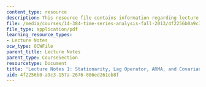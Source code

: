 ```yaml
---
content_type: resource
description: This resource file contains information regarding lecture 1.
file: /media/courses/14-384-time-series-analysis-fall-2013/4f2256b0a9c3157a2676806ed261eb8f_MIT14_384F13_lec1.pdf
file_type: application/pdf
learning_resource_types:
- Lecture Notes
ocw_type: OCWFile
parent_title: Lecture Notes
parent_type: CourseSection
resourcetype: Document
title: 'Lecture Notes 1: Stationarity, Lag Operator, ARMA, and Covariance Structure'
uid: 4f2256b0-a9c3-157a-2676-806ed261eb8f
---
```

